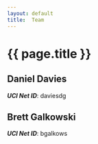 ```yaml
---
layout: default
title:  Team
---
```


# {{ page.title }}


## Daniel Davies
***UCI Net ID***: daviesdg

## Brett Galkowski
***UCI Net ID***: bgalkows
